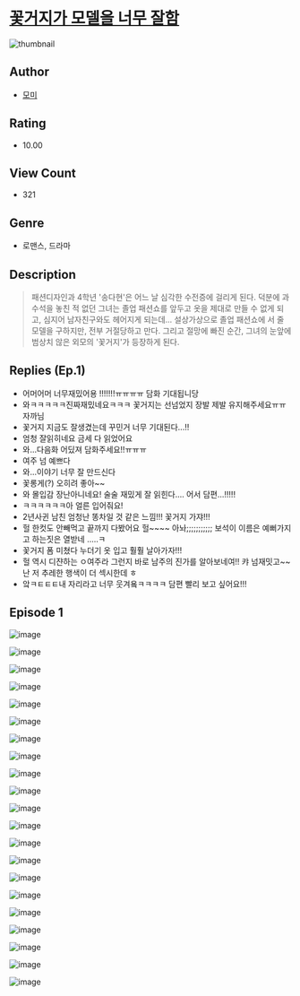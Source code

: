 # [꽃거지가 모델을 너무 잘함](https://comic.naver.com/challenge/list?titleId=810791)
![thumbnail](https://image-comic.pstatic.net/user_contents_data/challenge_comic/2023/05/24/346067/upload_7292233120826470756_480x623.jpeg)

## Author
- [모미](https://comic.naver.com/artistTitle?id=346067)

## Rating
- 10.00

## View Count
- 321

## Genre
- 로맨스, 드라마

## Description
> 패션디자인과 4학년 '송다현'은 어느 날 심각한 수전증에 걸리게 된다. 덕분에 과 수석을 놓친 적 없던 그녀는 졸업 패션쇼를 앞두고 옷을 제대로 만들 수 없게 되고, 심지어 남자친구와도 헤어지게 되는데... 설상가상으로 졸업 패션쇼에 서 줄 모델을 구하지만, 전부 거절당하고 만다. 그리고 절망에 빠진 순간, 그녀의 눈앞에 범상치 않은 외모의 '꽃거지'가 등장하게 된다.

## Replies (Ep.1)
- 어머어머 너무재밌어용 !!!!!!!ㅠㅠㅠㅠ 담화 기대됩니당
- 와ㅋㅋㅋㅋㅋ진짜재밌네요ㅋㅋㅋ 꽃거지는 선넘었지 장발 제발 유지해주세요ㅠㅠ자까님
- 꽃거지 지금도 잘생겼는데 꾸민거 너무 기대된다...!!
- 엄청 잘읽히네요 금세 다 읽었어요
- 와...다음화 어딨져 담화주세요!!ㅠㅠㅠ
- 여주 넘 예쁘다
- 와...이야기 너무 잘 만드신다
- 꽃롱게(?) 오히려 좋아~~
- 와 몰입감 장난아니네요! 술술 재밌게 잘 읽힌다.... 어서 담편...!!!!!
- ㅋㅋㅋㅋㅋㅋ아 얼른 입어줘요!
- 2년사귄 남친 엄청난 똥차일 것 같은 느낌!!! 꽃거지 가쟈!!!
- 헐 한컷도 안빼먹고 끝까지 다봤어요 헐~~~~ 아놔;;;;;;;;;;; 보석이 이름은 예뻐가지고 하는짓은 열받네 .....ㅋ
- 꽃거지 폼 미쳤다 누더기 옷 입고 훨훨 날아가자!!!
- 헐 역시 디쟌하는 ㅇ여주라 그런지 바로 남주의 진가를 알아보네여!! 캬 넘재밋고~~ 난 저 추레한 행색이 더 섹시한데 ㅎ
- 앜ㅋㅌㅌㅌ내 자리라고 너무 웃겨욬ㅋㅋㅋㅋ 담편 빨리 보고 싶어요!!!

## Episode 1
![image](https://image-comic.pstatic.net/user_contents_data/challenge_comic/2023/05/24/346067/upload_3474915670443112294.jpeg)

![image](https://image-comic.pstatic.net/user_contents_data/challenge_comic/2023/05/24/346067/upload_7378084985967226931.jpeg)

![image](https://image-comic.pstatic.net/user_contents_data/challenge_comic/2023/05/24/346067/upload_3774635951829312313.jpeg)

![image](https://image-comic.pstatic.net/user_contents_data/challenge_comic/2023/05/24/346067/upload_3546083768972751159.jpeg)

![image](https://image-comic.pstatic.net/user_contents_data/challenge_comic/2023/05/24/346067/upload_7291384113149259825.jpeg)

![image](https://image-comic.pstatic.net/user_contents_data/challenge_comic/2023/05/24/346067/upload_7221581588267950904.jpeg)

![image](https://image-comic.pstatic.net/user_contents_data/challenge_comic/2023/05/24/346067/upload_4049406097979815737.jpeg)

![image](https://image-comic.pstatic.net/user_contents_data/challenge_comic/2023/05/24/346067/upload_7147547281887683893.jpeg)

![image](https://image-comic.pstatic.net/user_contents_data/challenge_comic/2023/05/25/346067/upload_3474867090068300129.jpeg)

![image](https://image-comic.pstatic.net/user_contents_data/challenge_comic/2023/05/24/346067/upload_3474352716999833698.jpeg)

![image](https://image-comic.pstatic.net/user_contents_data/challenge_comic/2023/05/24/346067/upload_7147605349895595362.jpeg)

![image](https://image-comic.pstatic.net/user_contents_data/challenge_comic/2023/05/24/346067/upload_7075216807957705017.jpeg)

![image](https://image-comic.pstatic.net/user_contents_data/challenge_comic/2023/05/24/346067/upload_3559586643703981670.jpeg)

![image](https://image-comic.pstatic.net/user_contents_data/challenge_comic/2023/05/24/346067/upload_3763096358255669809.jpeg)

![image](https://image-comic.pstatic.net/user_contents_data/challenge_comic/2023/05/24/346067/upload_7089291646976931638.jpeg)

![image](https://image-comic.pstatic.net/user_contents_data/challenge_comic/2023/05/24/346067/upload_3546925990581330741.jpeg)

![image](https://image-comic.pstatic.net/user_contents_data/challenge_comic/2023/05/24/346067/upload_7293355507570849124.jpeg)

![image](https://image-comic.pstatic.net/user_contents_data/challenge_comic/2023/05/24/346067/upload_7221303634325431095.jpeg)

![image](https://image-comic.pstatic.net/user_contents_data/challenge_comic/2023/05/24/346067/upload_3544955471783224120.jpeg)

![image](https://image-comic.pstatic.net/user_contents_data/challenge_comic/2023/05/24/346067/upload_7234523058314490161.jpeg)

![image](https://image-comic.pstatic.net/user_contents_data/challenge_comic/2023/05/25/346067/upload_3474586706033063737.jpeg)

